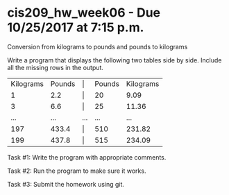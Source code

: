 # cis209_hw_week06 - Due 10/25/2017 at 7:15 p.m.
Conversion from kilograms to pounds and pounds to kilograms

Write a program that displays the following two tables side by side. Include all the missing rows in the output.

<table>
  <tr>
    <td>Kilograms</td>
    <td>Pounds</td>
    <td>|</td>
    <td>Pounds</td>
    <td>Kilograms</td>
  </tr>
  <tr>
    <td>1</td>
    <td>2.2</td>
    <td>|</td>
    <td>20</td>
    <td>9.09</td>
  </tr>
  <tr>
    <td>3</td>
    <td>6.6</td>
    <td>|</td>
    <td>25</td>
    <td>11.36</td>
  </tr>
  <tr>
    <td>...</td>
    <td>...</td>
    <td>...</td>
    <td>...</td>
    <td>...</td>
  </tr>
  <tr>
    <td>197</td>
    <td>433.4</td>
    <td>|</td>
    <td>510</td>
    <td>231.82</td>
  </tr>
  <tr>
    <td>199</td>
    <td>437.8</td>
    <td>|</td>
    <td>515</td>
    <td>234.09</td>
  </tr>
</table>

Task #1: Write the program with appropriate comments.

Task #2: Run the program to make sure it works.

Task #3: Submit the homework using git.
